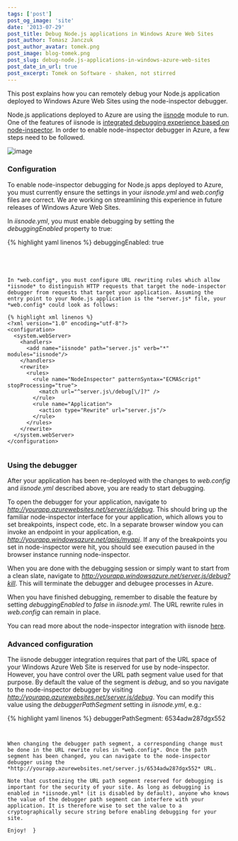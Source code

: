 ```yaml
---
tags: ['post']
post_og_image: 'site'
date: '2013-07-29'  
post_title: Debug Node.js applications in Windows Azure Web Sites
post_author: Tomasz Janczuk
post_author_avatar: tomek.png
post_image: blog-tomek.png
post_slug: debug-node.js-applications-in-windows-azure-web-sites
post_date_in_url: true
post_excerpt: Tomek on Software - shaken, not stirred
---
```





This post explains how you can remotely debug your Node.js application deployed to Windows Azure Web Sites using the node-inspector debugger.   

Node.js applications deployed to Azure are using the [iisnode](https://github.com/tjanczuk/iisnode) module to run. One of the features of iisnode is [integrated debugging experience based on node-inspector](http://tomasz.janczuk.org/2011/11/debug-nodejs-applications-on-windows.html). In order to enable node-inspector debugger in Azure, a few steps need to be followed.   

 ![image](http://lh6.ggpht.com/-60hsCFj4XaE/UfaLd44oOkI/AAAAAAAAD1s/gyLg7t5TT1U/image_thumb%25255B3%25255D.png?imgmax=800)   

### Configuration  

To enable node-inspector debugging for Node.js apps deployed to Azure, you must currently ensure the settings in your *iisnode.yml* and *web.config* files are correct. We are working on streamlining this experience in future releases of Windows Azure Web Sites.   

In *iisnode.yml*, you must enable debugging by setting the *debuggingEnabled* property to true:   

{% highlight yaml linenos %}
   debuggingEnabled: true
  

```




In *web.config*, you must configure URL rewriting rules which allow *iisnode* to distinguish HTTP requests that target the node-inspector debugger from requests that target your application. Assuming the entry point to your Node.js application is the *server.js* file, your *web.config* could look as follows:

{% highlight xml linenos %}
<?xml version="1.0" encoding="utf-8"?>  
<configuration>  
  <system.webServer>  
    <handlers>  
      <add name="iisnode" path="server.js" verb="*" modules="iisnode"/>  
    </handlers>  
    <rewrite>  
      <rules>  
        <rule name="NodeInspector" patternSyntax="ECMAScript" stopProcessing="true">  
          <match url="^server.js\/debug[\/]?" />  
        </rule>            
        <rule name="Application">  
          <action type="Rewrite" url="server.js"/>  
        </rule>  
      </rules>  
    </rewrite>  
  </system.webServer>  
</configuration>
  

```


### Using the debugger

After your application has been re-deployed with the changes to *web.config* and *iisnode.yml* described above, you are ready to start debugging. 

To open the debugger for your application, navigate to *http://yourapp.azurewebsites.net/server.js/debug*. This should bring up the familiar node-inspector interface for your application, which allows you to set breakpoints, inspect code, etc. In a separate browser window you can invoke an endpoint in your application, e.g. *http://yourapp.windowsazure.net/apis/myapi*. If any of the breakpoints you set in node-inspector were hit, you should see execution paused in the browser instance running node-inspector. 

When you are done with the debugging session or simply want to start from a clean slate, navigate to *http://yourapp.windowsazure.net/server.js/debug?kill*. This will terminate the debugger and debugee processes in Azure. 

When you have finished debugging, remember to disable the feature by setting *debuggingEnabled* to *false* in *iisnode.yml*. The URL rewrite rules in *web.config* can remain in place. 

You can read more about the node-inspector integration with iisnode [here](http://tomasz.janczuk.org/2011/11/debug-nodejs-applications-on-windows.html). 

### Advanced configuration

The iisnode debugger integration requires that part of the URL space of your Windows Azure Web Site is reserved for use by node-inspector. However, you have control over the URL path segment value used for that purpose. By default the value of the segment is *debug*, and so you navigate to the node-inspector debugger by visiting *http://yourapp.azurewebsites.net/server.js/debug*. You can modify this value using the *debuggerPathSegment* setting in *iisnode.yml*, e.g.:

{% highlight yaml linenos %}
debuggerPathSegment: 6534adw287dgx552
  

```


When changing the debugger path segment, a corresponding change must be done in the URL rewrite rules in *web.config*. Once the path segment has been changed, you can navigate to the node-inspector debugger using the *http://yourapp.azurewebsites.net/server.js/6534adw287dgx552* URL. 

Note that customizing the URL path segment reserved for debugging is important for the security of your site. As long as debugging is enabled in *iisnode.yml* (it is disabled by default), anyone who knows the value of the debugger path segment can interfere with your application. It is therefore wise to set the value to a cryptographically secure string before enabling debugging for your site. 

Enjoy!  }